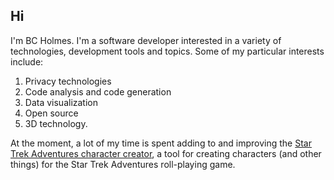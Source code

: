 ## Hi

I'm BC Holmes. I'm a software developer interested in a variety of technologies, development tools and topics. Some of my particular interests include:

1. Privacy technologies
2. Code analysis and code generation
3. Data visualization
4. Open source
5. 3D technology.

At the moment, a lot of my time is spent adding to and improving the [Star Trek Adventures character creator](https://github.com/bcholmes/StarTrek2d20), a 
tool for creating characters (and other things) for the Star Trek Adventures roll-playing game.

